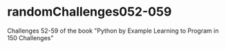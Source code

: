 # randomChallenges052-059
Challenges 52-59 of the book "Python by Example Learning to Program in 150 Challenges"

